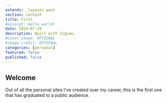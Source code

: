 ```yaml
---
extends: _layouts.post
section: content
title: First
#excerpt: Hello world!
date: 2024-07-29
description: Built with Jigsaw.
#cover_image: OPTIONAL
#image_credit: OPTIONAL
categories: [personal]
featured: false
published: false
---
```


## Welcome

Out of all the personal sites I've created over my career, this is the first one that has graduated
to a public audience.
